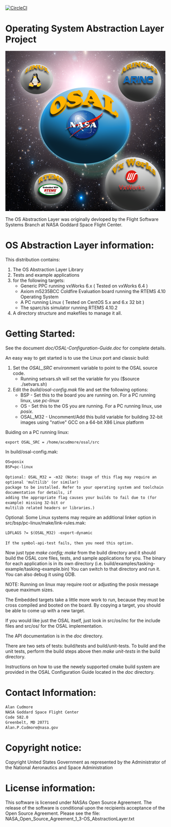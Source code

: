 [![CircleCI](https://circleci.com/gh/billvb/osal/tree/master.svg?style=svg)](https://circleci.com/gh/billvb/osal/tree/master)


Operating System Abstraction Layer Project
==========================================

![OSAL Logo by Michael Cudmore](./doc/OSAL-Logo.png)


The OS Abstraction Layer was originally devloped by the Flight Software Systems Branch at NASA Goddard Space Flight Center.

OS Abstraction Layer information:
=================================

This distribution contains:

1. The OS Abstraction Layer Library
2. Tests and example applications
3.  for the following targets:
    - Generic PPC running vxWorks 6.x ( Tested on vxWorks 6.4 )
    - Axiom m5235BCC Coldfire Evaluation board running the RTEMS 4.10 Operating System
    - A PC running Linux ( Tested on CentOS 5.x and 6.x 32 bit )
    - The sparc/sis simulator running RTEMS 4.10.2
4. A directory structure and makefiles to manage it all.

Getting Started:
================

See the document *doc/OSAL-Configuration-Guide.doc* for complete details.

An easy way to get started is to use the Linux port and classic build: 

1. Set the *OSAL_SRC* environment variable to point to the OSAL source code. 
     - Running setvars.sh will set the variable for you ($source ./setvars.sh)
2. Edit the *build/osal-config.mak* file and set the following options:
     - BSP - Set this to the board you are running on. For a PC running linux, use *pc-linux* 
     - OS - Set this to the OS you are running. For a PC running linux, use *posix*.
     - OSAL_M32 - Uncomment/Add this build variable for building 32-bit images using "native" 
       GCC on a 64-bit X86 Linux platform

Buiding on a PC running linux:

    export OSAL_SRC = /home/acudmore/osal/src

In build/osal-config.mak:

    OS=posix
    BSP=pc-linux
    
    Optional: OSAL_M32 = -m32 (Note: Usage of this flag may require an optional 'multilib' (or similar) 
    package to be installed. Refer to your operating system and toolchain documentation for details, if 
    adding the appropriate flag causes your builds to fail due to (for example) missing 32-bit or 
    multilib related headers or libraries.) 

Optional:  Some Linux systems may require an additional linker option in
    src/bsp/pc-linux/make/link-rules.mak:

    LDFLAGS ?= $(OSAL_M32) -export-dynamic

    If the symbol-api-test fails, then you need this option.

Now just type *make config; make* from the build directory and it should build the OSAL core files, tests, and sample
applications for you. The binary for each application is in its own directory 
(i.e. build/examples/tasking-example/tasking-example.bin) You can switch to that directory and run it. You 
can also debug it using GDB.

NOTE: Running on linux may require root or adjusting the posix message queue maximum sizes. 

The Embedded targets take a little more work to run, because they must be cross compiled and booted on the board. 
By copying a target, you should be able to come up with a new target.

If you would like just the OSAL itself, just look in src/os/inc for the include files and src/os/<your os here> 
for the OSAL implementation. 

The API documentation is in the *doc* directory.

There are two sets of tests: build/tests and build/unit-tests.  To build and the unit tests,
perform the build steps above then *make unit-tests* in the build directory.

Instructions on how to use the newely supported cmake build system are provided in the OSAL Configuration Guide
located in the *doc* directory.

Contact Information: 
====================

    Alan Cudmore
    NASA Goddard Space Flight Center
    Code 582.0
    Greenbelt, MD 20771
    Alan.P.Cudmore@nasa.gov

Copyright notice:
=================

Copyright United States Government as represented by the Administrator of the National Aeronautics and Space Administration

License information:
==================== 

This software is licensed under NASAs Open Source Agreement. The release of the software is conditional upon the recipients acceptance of the Open Source Agreement. Please see the file: NASA_Open_Source_Agreement_1_3-OS_AbstractionLayer.txt

